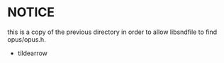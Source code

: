 # NOTICE

this is a copy of the previous directory in order to allow libsndfile to find opus/opus.h.

- tildearrow
